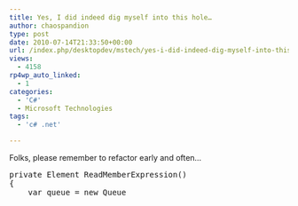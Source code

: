 ```yaml
---
title: Yes, I did indeed dig myself into this hole…
author: chaospandion
type: post
date: 2010-07-14T21:33:50+00:00
url: /index.php/desktopdev/mstech/yes-i-did-indeed-dig-myself-into-this-ho/
views:
  - 4158
rp4wp_auto_linked:
  - 1
categories:
  - 'C#'
  - Microsoft Technologies
tags:
  - 'c# .net'

---
```

Folks, please remember to refactor early and often&#8230; 

<pre>private Element ReadMemberExpression()
{
    var queue = new Queue<Element[]&gt;();
    var newDepth = 0;
    var argsCount = 0;
    _scanner.CreateRestorePoint();
    while (true)
    {
        _scanner.CreateRestorePoint();
        {
            var a = ReadArguments();
            if (a != null)
            {
                argsCount++;
                if (argsCount &gt; newDepth)
                {
                    _scanner.Restore();
                    break;
                }
                queue.Enqueue(new[] { default(Element), default(Element), a });
                _scanner.DeleteRestorePoint();
                continue;
            }
        }
        _scanner.DeleteRestorePoint();

        var pe = ReadPrimaryExpression();
        if (pe != null)
        {
            queue.Enqueue(new[] { pe });
            continue;
        }

        var fe = ReadFunctionExpression();
        if (fe != null)
        {
            queue.Enqueue(new[] { fe });
            continue;
        }

        if (_scanner.MatchNext(Grammar.New))
        {
            newDepth++;
            queue.Enqueue(new[] { Grammar.New });
        }
        else if (_scanner.Match(Grammar.LeftSquareBracket))
        {
            var e = ReadExpression();
            if (e == null)
            {
                throw new ParseException();
            }
            if (!_scanner.MatchNext(Grammar.RightSquareBracket))
            {
                throw new ParseException();
            }
            queue.Enqueue(new[]{default(Element), Grammar.LeftSquareBracket, e, Grammar.RightSquareBracket});
        }
        else if (_scanner.Match(Grammar.FullStop))
        {
            if (!_scanner.MatchNext(ElementType.IdentifierName))
            {
                throw new ParseException();
            }
            queue.Enqueue(new[] { default(Element), Grammar.FullStop, _scanner.Current });
        }
        else
        {
            _scanner.Unwind();
            break;
        }
    }
    if (queue.Count == 0)
    {
        _scanner.DeleteRestorePoint();
        return null;
    }
    else
    {
        var element = default(Element);
        var children = queue.Dequeue();
        while (children[0] == Grammar.New)
        {
            children = queue.Dequeue();
        }
        element = new Element(ElementType.MemberExpression, children);
        while (queue.Count &gt; 0)
        {
            children = queue.Dequeue();
            if (children.Length == 3 && children[2].Type == ElementType.Arguments)
            {
                newDepth--;
                children[0] = Grammar.New;
                children[1] = element;
                element = new Element(ElementType.MemberExpression, children);
            }
            else
            {
                children[0] = element;
                element = new Element(ElementType.MemberExpression, children);
            }
        }
        if (newDepth &gt; 0)
        {
            _scanner.Restore();
            return null;
        }
        _scanner.DeleteRestorePoint();
        return element;
    }
}</pre>